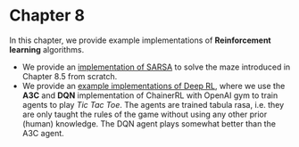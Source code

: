 # Chapter 8

In this chapter, we provide example implementations of **Reinforcement learning** algorithms.
  * We provide an [implementation of SARSA](./SARSA) to solve the maze introduced in Chapter 8.5 from scratch.
  * We provide an [example implementations of Deep RL](./Deep_RL), where we use the **A3C** and **DQN** implementation of ChainerRL with OpenAI gym to train agents to play *Tic Tac Toe*. The agents are trained  tabula rasa, i.e. they are only taught the rules of the game without using any other prior (human) knowledge. The DQN agent plays somewhat better than the A3C agent.